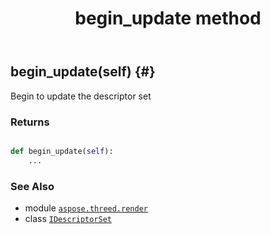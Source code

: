 ﻿---
title: begin_update method
second_title: Aspose.3D for Python via .NET API References
description: 
type: docs
weight: 20
url: /python-net/aspose.threed.render/idescriptorset/begin_update/
is_root: false
---

## begin_update(self) {#}

Begin to update the descriptor set


### Returns 





```python

def begin_update(self):
    ...
```





### See Also
* module [`aspose.threed.render`](../../)
* class [`IDescriptorSet`](/3d/python-net/aspose.threed.render/idescriptorset)
